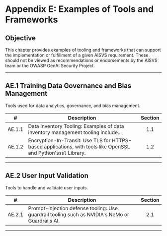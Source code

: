# Appendix E: Examples of Tools and Frameworks

## Objective

This chapter provides examples of tooling and frameworks that can support the implementation or fulfillment of a given AISVS requirement. These should not be viewed as recommendations or endorsements by the AISVS team or the OWASP GenAI Security Project.

---

## AE.1 Training Data Governance and Bias Management

Tools used for data analytics, governance, and bias management.

|   #    | Description                                                                                                     | Section |
| :----: | --------------------------------------------------------------------------------------------------------------- | :-----: |
| AE.1.1 | Data Inventory Tooling: Examples of data inventory management tooling include...                                |   1.1   |
| AE.1.2 | Encryption-In-Transit: Use TLS for HTTPS-based applications, with tools like OpenSSL and Python's`ssl` Library. |   1.2   |

---

## AE.2 User Input Validation

Tools to handle and validate user inputs.

|   #    | Description                                                                                     | Section |
| :----: | ----------------------------------------------------------------------------------------------- | :-----: |
| AE.2.1 | Prompt-injection defense tooling: Use guardrail tooling such as NVIDIA's NeMo or Guardrails AI. |   2.1   |

---

